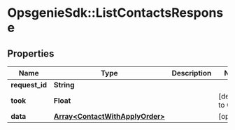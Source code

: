 # OpsgenieSdk::ListContactsResponse

## Properties
Name | Type | Description | Notes
------------ | ------------- | ------------- | -------------
**request_id** | **String** |  | 
**took** | **Float** |  | [default to 0.0]
**data** | [**Array&lt;ContactWithApplyOrder&gt;**](ContactWithApplyOrder.md) |  | [optional] 


